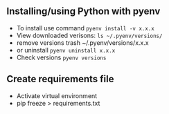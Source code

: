 ## Installing/using Python with pyenv
- To install use command `pyenv install -v x.x.x`
- View downloaded verisons: `ls ~/.pyenv/versions/`
- remove versions trash ~/.pyenv/versions/x.x.x
- or uninstall `pyenv uninstall x.x.x`
- Check versions `pyenv versions`

## Create requirements file 
- Activate virtual environment
- pip freeze > requirements.txt

